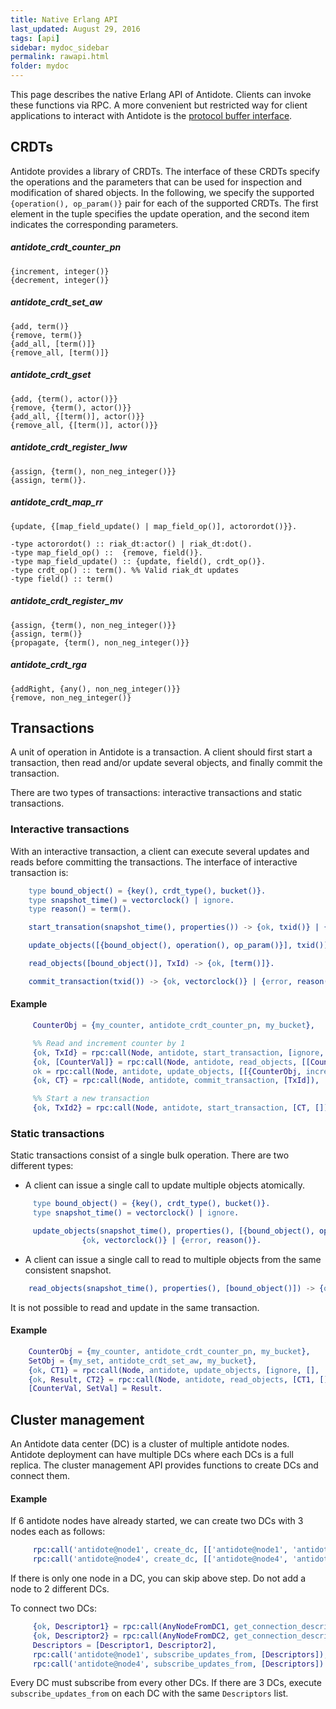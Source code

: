 ```yaml
---
title: Native Erlang API
last_updated: August 29, 2016
tags: [api]
sidebar: mydoc_sidebar
permalink: rawapi.html
folder: mydoc
---
```


This page describes the native Erlang API of Antidote. Clients can invoke these functions via RPC.
A more convenient but restricted way for client applications to interact with Antidote is the [protocol buffer interface](/api.html).

## CRDTs

Antidote provides a library of CRDTs.
The interface of these CRDTs specify the operations and the parameters that can be used for inspection and modification of shared objects.
In the following, we specify the supported `{operation(), op_param()}` pair for each of the supported CRDTs.
The first element in the tuple specifies the update operation, and the second item indicates the corresponding parameters.

##### antidote_crdt_counter_pn #####
    {increment, integer()}
    {decrement, integer()}

##### antidote_crdt_set_aw #####
    {add, term()}
    {remove, term()}
    {add_all, [term()]}
    {remove_all, [term()]}

##### antidote_crdt_gset #####
    {add, {term(), actor()}}
    {remove, {term(), actor()}}
    {add_all, {[term()], actor()}}
    {remove_all, {[term()], actor()}}

##### antidote_crdt_register_lww #####
    {assign, {term(), non_neg_integer()}}
    {assign, term()}.

##### antidote_crdt_map_rr #####
    {update, {[map_field_update() | map_field_op()], actorordot()}}.

    -type actorordot() :: riak_dt:actor() | riak_dt:dot().
    -type map_field_op() ::  {remove, field()}.
    -type map_field_update() :: {update, field(), crdt_op()}.
    -type crdt_op() :: term(). %% Valid riak_dt updates
    -type field() :: term()

##### antidote_crdt_register_mv #####
    {assign, {term(), non_neg_integer()}}
    {assign, term()}
    {propagate, {term(), non_neg_integer()}}

##### antidote_crdt_rga #####
    {addRight, {any(), non_neg_integer()}}
    {remove, non_neg_integer()}

## Transactions

A unit of operation in Antidote is a transaction.
A client should first start a transaction, then read and/or update several objects, and finally commit the transaction.

There are two types of transactions: interactive transactions and static transactions.

### Interactive transactions ###

With an interactive transaction, a client can execute several updates and reads before committing the transactions.
The interface of interactive transaction is:

```erlang
    type bound_object() = {key(), crdt_type(), bucket()}.
    type snapshot_time() = vectorclock() | ignore.
    type reason() = term().

    start_transation(snapshot_time(), properties()) -> {ok, txid()} | {error, reason()}.

    update_objects([{bound_object(), operation(), op_param()}], txid()) -> ok | {error, reason()}.

    read_objects([bound_object()], TxId) -> {ok, [term()]}.

    commit_transaction(txid()) -> {ok, vectorclock()} | {error, reason()}.
```

#### Example ####

```erlang
     CounterObj = {my_counter, antidote_crdt_counter_pn, my_bucket},

     %% Read and increment counter by 1
     {ok, TxId} = rpc:call(Node, antidote, start_transaction, [ignore, []]),
     {ok, [CounterVal]} = rpc:call(Node, antidote, read_objects, [[CounterObj], TxId]),
     ok = rpc:call(Node, antidote, update_objects, [[{CounterObj, increment, 1}], TxId]),
     {ok, CT} = rpc:call(Node, antidote, commit_transaction, [TxId]),

     %% Start a new transaction
     {ok, TxId2} = rpc:call(Node, antidote, start_transaction, [CT, []]),
```

### Static transactions ###
Static transactions consist of a single bulk operation. There are two different types:
* A client can issue a single call to update multiple objects atomically.

```erlang
     type bound_object() = {key(), crdt_type(), bucket()}.
     type snapshot_time() = vectorclock() | ignore.

     update_objects(snapshot_time(), properties(), [{bound_object(), operation(), op_param()}]) ->
                {ok, vectorclock()} | {error, reason()}.

```
* A client can issue a single call to read to multiple objects from the same consistent snapshot.  

```erlang
    read_objects(snapshot_time(), properties(), [bound_object()]) -> {ok, [term()], vectorclock()}.
```

It is not possible to read and update in the same transaction.

#### Example ####

```erlang
    CounterObj = {my_counter, antidote_crdt_counter_pn, my_bucket},
    SetObj = {my_set, antidote_crdt_set_aw, my_bucket},
    {ok, CT1} = rpc:call(Node, antidote, update_objects, [ignore, [], [{CounterObj, increment, 1}]]),
    {ok, Result, CT2} = rpc:call(Node, antidote, read_objects, [CT1, [], [CounterObj, SetObj]]),
    [CounterVal, SetVal] = Result.
```

## Cluster management

An Antidote data center (DC) is a cluster of multiple antidote nodes. Antidote deployment can have multiple DCs where each DCs is a full replica. The cluster management API provides functions to create DCs and connect them.

#### Example ####
If 6 antidote nodes have already started, we can create two DCs with 3 nodes each as follows:

```erlang
     rpc:call('antidote@node1', create_dc, [['antidote@node1', 'antidote@node2', 'antidote@node3']]),
     rpc:call('antidote@node4', create_dc, [['antidote@node4', 'antidote@node5', 'antidote@node6']]).
```
If there is only one node in a DC, you can skip above step. Do not add a node to 2 different DCs.

To connect two DCs:

```erlang
     {ok, Descriptor1} = rpc:call(AnyNodeFromDC1, get_connection_descriptor, []),
     {ok, Descriptor2} = rpc:call(AnyNodeFromDC2, get_connection_descriptor, []),
     Descriptors = [Descriptor1, Descriptor2],
     rpc:call('antidote@node1', subscribe_updates_from, [Descriptors]),
     rpc:call('antidote@node4', subscribe_updates_from, [Descriptors]).
```

Every DC must subscribe from every other DCs. If there are 3 DCs, execute `subscribe_updates_from` on each DC with the same `Descriptors` list.
